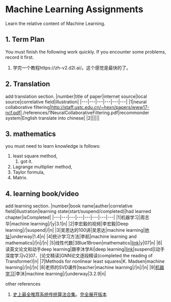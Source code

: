 # Machine Learning Assignments

Learn the relative content of Machine Learning.

## 1. Term Plan

You must finish the following work quickly. If you encounter some problems, record it first.

<!-- section read book
    机器学习-周志华 chapter 3 :done, rb1, 2022-02-25, 7d -->

1. 学完一个教程https://zh-v2.d2l.ai/。这个感觉是最快的了。
<!-- ```mermaid
gantt
    title learning task
    dateFormat YYYY-MM-DD
    %% (`excludes` accepts specific dates in YYYY-MM-DD format, days of the week ("sunday") or "weekends", but not the word "weekdays".)
    axisFormat %m-%d

    section read 5/100 papers
    5Context-aware Attention-based Data Augmentation for POI Recommendation :crit, active, rp1, 2022-03-20 , 3d
    9Theoretical impediments to machine learning :crit, active, rp2, after rp1, 3d

    section watch video
    write a PPT:crit, active, wv1, after rp2, 2d
    跟李沐学AI 斯坦福21秋季1.1:crit, active, wv2, after wv1, 3d
``` -->

## 2. Translation

add translation section.
|number|title of paper|internet source|local source|correlative field|illustration|
|---|---|---|---|---|---|
|1|neural collaborative filtering|<http://staff.ustc.edu.cn/~hexn/papers/www17-ncf.pdf>|./references/1NeuralCollaborativeFiltering.pdf|recommonder system|English translate into chinese|
|2||||||

## 3. mathematics

you must need to learn knowledge is follows:

1. least square method,
   1. got it.
2. Lagrange multiplier method,
3. Taylor formula,
4. Matrix.

## 4. learning book/video

add learning section.
|number|book name|auther|correlative field|illustration|learning state(start/suspend/completed)|had learned chapter|isCompleted|
|---|---|---|---|---|---|---|---|
|1|机器学习|周志华|machine learning|/|y|3.1|n|
|2|李宏毅的视频|李宏毅|Deep learning|/|suspend|/|n|
|3|吴恩达的100讲|吴恩达|machine learning|[地址](https://www.bilibili.com/video/BV164411b7dx?spm_id_from=333.337.search-card.all.click)|underway|1.4|n|
|4|统计学习方法|李航|machine learning and mathematics|/|n|/|n|
|5|线性代数|3Blue1Brown|mathematics|[link](https://space.bilibili.com/88461692/?spm_id_from=333.999.0.0)|y|07|n|
|6|读英文论文和动手deep learning|跟李沐学AI|deep learning|[link](https://space.bilibili.com/1567748478/?spm_id_from=333.999.0.0)|suspend|[动手深度学习v2]07、[论文精读]GNN论文逐段精读(completed the reading of Transformer)|n|
|7|Methods for nonlinear least squares|K. Madsen|machine learning|/|n|/|n|
|8|老师的SVD课件|teacher|machine learning|/|n|/|n|
|9|[机器学习](https://zh-v2.d2l.ai/)|李沐|machine learning|/|underway|3.2.9|n|

other references

1. [史上最全推荐系统传统算法合集](https://zhuanlan.zhihu.com/p/451353072)。[完全展开版本](https://mp.weixin.qq.com/s/gUBApp37F7TRM_O36hilfg)
